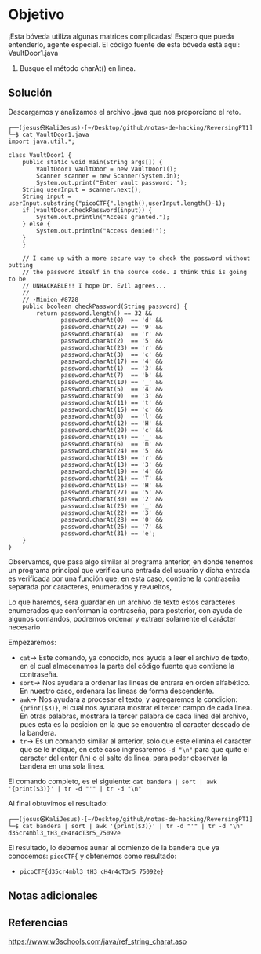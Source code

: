 # Objetivo

¡Esta bóveda utiliza algunas matrices complicadas! Espero que pueda entenderlo, agente especial. El código fuente de esta bóveda está aquí: VaultDoor1.java
1. Busque el método charAt() en línea.
## Solución

Descargamos y analizamos el archivo .java que nos proporciono el reto.
```
┌──(jesus㉿KaliJesus)-[~/Desktop/github/notas-de-hacking/ReversingPT1]
└─$ cat VaultDoor1.java         
import java.util.*;

class VaultDoor1 {
    public static void main(String args[]) {
        VaultDoor1 vaultDoor = new VaultDoor1();
        Scanner scanner = new Scanner(System.in);
        System.out.print("Enter vault password: ");
	String userInput = scanner.next();
	String input = userInput.substring("picoCTF{".length(),userInput.length()-1);
	if (vaultDoor.checkPassword(input)) {
	    System.out.println("Access granted.");
	} else {
	    System.out.println("Access denied!");
	}
    }

    // I came up with a more secure way to check the password without putting
    // the password itself in the source code. I think this is going to be
    // UNHACKABLE!! I hope Dr. Evil agrees...
    //
    // -Minion #8728
    public boolean checkPassword(String password) {
        return password.length() == 32 &&
               password.charAt(0)  == 'd' &&
               password.charAt(29) == '9' &&
               password.charAt(4)  == 'r' &&
               password.charAt(2)  == '5' &&
               password.charAt(23) == 'r' &&
               password.charAt(3)  == 'c' &&
               password.charAt(17) == '4' &&
               password.charAt(1)  == '3' &&
               password.charAt(7)  == 'b' &&
               password.charAt(10) == '_' &&
               password.charAt(5)  == '4' &&
               password.charAt(9)  == '3' &&
               password.charAt(11) == 't' &&
               password.charAt(15) == 'c' &&
               password.charAt(8)  == 'l' &&
               password.charAt(12) == 'H' &&
               password.charAt(20) == 'c' &&
               password.charAt(14) == '_' &&
               password.charAt(6)  == 'm' &&
               password.charAt(24) == '5' &&
               password.charAt(18) == 'r' &&
               password.charAt(13) == '3' &&
               password.charAt(19) == '4' &&
               password.charAt(21) == 'T' &&
               password.charAt(16) == 'H' &&
               password.charAt(27) == '5' &&
               password.charAt(30) == '2' &&
               password.charAt(25) == '_' &&
               password.charAt(22) == '3' &&
               password.charAt(28) == '0' &&
               password.charAt(26) == '7' &&
               password.charAt(31) == 'e';
    }
}
```
Observamos, que pasa algo similar al programa anterior, en donde tenemos un programa principal que verifica una entrada del usuario y dicha entrada es verificada por una función que, en esta caso, contiene la contraseña separada por caracteres, enumerados y revueltos,

Lo que haremos, sera guardar en un archivo de texto estos caracteres enumerados que conforman la contraseña, para posterior, con ayuda de algunos comandos, podremos ordenar y extraer solamente el carácter necesario

Empezaremos:
- `cat`-> Este comando, ya conocido, nos ayuda a leer el archivo de texto, en el cual almacenamos la parte del código fuente que contiene la contraseña.
- `sort`-> Nos ayudara a ordenar las lineas de entrara en orden alfabético. En nuestro caso, ordenara las lineas de forma descendente. 
- `awk`-> Nos ayudara a procesar el texto, y agregaremos la condicion: `{print($3)}`,  el cual nos ayudara mostrar el tercer campo de cada linea. En otras palabras, mostrara la tercer palabra de cada linea del archivo, pues esta es la posicion en la que se encuentra el caracter deseado de la bandera.
- `tr`-> Es un comando similar al anterior, solo que este elimina el caracter que se le indique, en este caso ingresaremos `-d "\n"` para que quite el caracter del enter (\n) o el salto de linea, para poder observar la bandera en una sola linea.

El comando completo, es el siguiente:
`cat bandera | sort | awk '{print($3)}' | tr -d "'" | tr -d "\n"`

Al final obtuvimos el resultado:
```
┌──(jesus㉿KaliJesus)-[~/Desktop/github/notas-de-hacking/ReversingPT1]
└─$ cat bandera | sort | awk '{print($3)}' | tr -d "'" | tr -d "\n"
d35cr4mbl3_tH3_cH4r4cT3r5_75092e  
```
El resultado, lo debemos aunar al comienzo de la bandera que ya conocemos: `picoCTF{` y obtenemos como resultado:

- `picoCTF{d35cr4mbl3_tH3_cH4r4cT3r5_75092e}`
## Notas adicionales


## Referencias

https://www.w3schools.com/java/ref_string_charat.asp